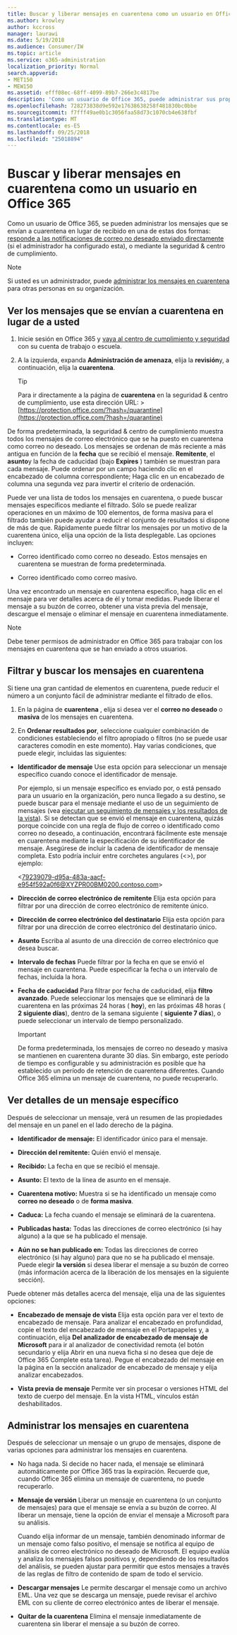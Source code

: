 ```yaml
---
title: Buscar y liberar mensajes en cuarentena como un usuario en Office 365
ms.author: krowley
author: kccross
manager: laurawi
ms.date: 5/19/2018
ms.audience: Consumer/IW
ms.topic: article
ms.service: o365-administration
localization_priority: Normal
search.appverid:
- MET150
- MEW150
ms.assetid: efff08ec-68ff-4099-89b7-266e3c4817be
description: 'Como un usuario de Office 365, puede administrar sus propios mensajes en cuarentena de correo no deseado en una de estas dos formas: mediante responde a las notificaciones que se envían directamente de correo no deseado (si el administrador ha configurado esta característica), o mediante la característica de cuarentena de spam en la seguridad &amp; cumplimiento Centro.'
ms.openlocfilehash: 728273838d9e592e17638638258f481830bc0bbe
ms.sourcegitcommit: f7fff49ae0b1c3056faa58d73c1070cb4e638fbf
ms.translationtype: MT
ms.contentlocale: es-ES
ms.lasthandoff: 09/25/2018
ms.locfileid: "25018894"
---
```

# <a name="find-and-release-quarantined-messages-as-a-user-in-office-365"></a>Buscar y liberar mensajes en cuarentena como un usuario en Office 365

Como un usuario de Office 365, se pueden administrar los mensajes que se envían a cuarentena en lugar de recibido en una de estas dos formas: [responde a las notificaciones de correo no deseado enviado directamente](use-spam-notifications-to-release-and-report-quarantined-messages.md) (si el administrador ha configurado esta), o mediante la seguridad &amp; centro de cumplimiento. 
  
> [!NOTE]
> Si usted es un administrador, puede [administrar los mensajes en cuarentena](manage-quarantined-messages-and-files.md) para otras personas en su organización. 
  
## <a name="view-messages-that-were-sent-to-quarantine-instead-of-to-you"></a>Ver los mensajes que se envían a cuarentena en lugar de a usted

1. Inicie sesión en Office 365 y [vaya al centro de cumplimiento y seguridad](go-to-the-securitycompliance-center.md) con su cuenta de trabajo o escuela. 
    
2. A la izquierda, expanda **Administración de amenaza**, elija la **revisión**y, a continuación, elija la **cuarentena**.
    
    > [!TIP]
    > Para ir directamente a la página de **cuarentena** en la seguridad &amp; centro de cumplimiento, use esta dirección URL: >[https://protection.office.com/?hash=/quarantine](https://protection.office.com/?hash=/quarantine)
  
De forma predeterminada, la seguridad &amp; centro de cumplimiento muestra todos los mensajes de correo electrónico que se ha puesto en cuarentena como correo no deseado. Los mensajes se ordenan de más reciente a más antigua en función de la **fecha** que se recibió el mensaje. **Remitente**, el **asunto**y la fecha de caducidad (bajo **Expires** ) también se muestran para cada mensaje. Puede ordenar por un campo haciendo clic en el encabezado de columna correspondiente; Haga clic en un encabezado de columna una segunda vez para invertir el criterio de ordenación. 
  
Puede ver una lista de todos los mensajes en cuarentena, o puede buscar mensajes específicos mediante el filtrado. Sólo se puede realizar operaciones en un máximo de 100 elementos, de forma masiva para el filtrado también puede ayudar a reducir el conjunto de resultados si dispone de más de que. Rápidamente puede filtrar los mensajes por un motivo de la cuarentena único, elija una opción de la lista desplegable. Las opciones incluyen:
  
- Correo identificado como correo no deseado. Estos mensajes en cuarentena se muestran de forma predeterminada.
    
- Correo identificado como correo masivo.
    
Una vez encontrado un mensaje en cuarentena específico, haga clic en el mensaje para ver detalles acerca de él y tomar medidas. Puede liberar el mensaje a su buzón de correo, obtener una vista previa del mensaje, descargue el mensaje o eliminar el mensaje en cuarentena inmediatamente.
  
> [!NOTE]
> Debe tener permisos de administrador en Office 365 para trabajar con los mensajes en cuarentena que se han enviado a otros usuarios. 
  
## <a name="to-filter-and-find-quarantined-messages"></a>Filtrar y buscar los mensajes en cuarentena

Si tiene una gran cantidad de elementos en cuarentena, puede reducir el número a un conjunto fácil de administrar mediante el filtrado de ellos.
  
1. En la página de **cuarentena** , elija si desea ver el **correo no deseado** o **masiva** de los mensajes en cuarentena. 
    
2. En **Ordenar resultados por**, seleccione cualquier combinación de condiciones estableciendo el filtro apropiado o filtros (no se puede usar caracteres comodín en este momento). Hay varias condiciones, que puede elegir, incluidas las siguientes:
    
  - **Identificador de mensaje** Use esta opción para seleccionar un mensaje específico cuando conoce el identificador de mensaje. 
    
    Por ejemplo, si un mensaje específico es enviado por, o está pensado para un usuario en la organización, pero nunca llegado a su destino, se puede buscar para el mensaje mediante el uso de un seguimiento de mensajes (vea [ejecutar un seguimiento de mensajes y los resultados de la vista](https://go.microsoft.com/fwlink/?LinkId=799737)). Si se detectan que se envió el mensaje en cuarentena, quizás porque coincide con una regla de flujo de correo o identificado como correo no deseado, a continuación, encontrará fácilmente este mensaje en cuarentena mediante la especificación de su identificador de mensaje. Asegúrese de incluir la cadena de identificador de mensaje completa. Esto podría incluir entre corchetes angulares (\<\>), por ejemplo:
    
    \<79239079-d95a-483a-aacf-e954f592a0f6@XYZPR00BM0200.contoso.com\>
    
  - **Dirección de correo electrónico de remitente** Elija esta opción para filtrar por una dirección de correo electrónico de remitente único. 
    
  - **Dirección de correo electrónico del destinatario** Elija esta opción para filtrar por una dirección de correo electrónico del destinatario único. 
    
  - **Asunto** Escriba al asunto de una dirección de correo electrónico que desea buscar. 
    
  - **Intervalo de fechas** Puede filtrar por la fecha en que se envió el mensaje en cuarentena. Puede especificar la fecha o un intervalo de fechas, incluida la hora. 
    
  - **Fecha de caducidad** Para filtrar por fecha de caducidad, elija **filtro avanzado**. Puede seleccionar los mensajes que se eliminará de la cuarentena en las próximas 24 horas ( **hoy**), en las próximas 48 horas ( **2 siguiente días**), dentro de la semana siguiente ( **siguiente 7 días**), o puede seleccionar un intervalo de tiempo personalizado.
    
    > [!IMPORTANT]
    > De forma predeterminada, los mensajes de correo no deseado y masiva se mantienen en cuarentena durante 30 días. Sin embargo, este período de tiempo es configurable y su administración es posible que ha establecido un período de retención de cuarentena diferentes. Cuando Office 365 elimina un mensaje de cuarentena, no puede recuperarlo. 
  
## <a name="view-details-for-a-specific-message"></a>Ver detalles de un mensaje específico

Después de seleccionar un mensaje, verá un resumen de las propiedades del mensaje en un panel en el lado derecho de la página.
  
- **Identificador de mensaje:** El identificador único para el mensaje. 
    
- **Dirección del remitente:** Quién envió el mensaje. 
    
- **Recibido:** La fecha en que se recibió el mensaje. 
    
- **Asunto:** El texto de la línea de asunto en el mensaje. 
    
- **Cuarentena motivo:** Muestra si se ha identificado un mensaje como **correo no deseado** o de **forma masiva**.
    
- **Caduca:** La fecha cuando el mensaje se eliminará de la cuarentena. 
    
- **Publicadas hasta:** Todas las direcciones de correo electrónico (si hay alguno) a la que se ha publicado el mensaje. 
    
- **Aún no se han publicado en:** Todas las direcciones de correo electrónico (si hay alguno) para que no se ha publicado el mensaje. Puede elegir **la versión** si desea liberar el mensaje a su buzón de correo (más información acerca de la liberación de los mensajes en la siguiente sección). 
    
Puede obtener más detalles acerca del mensaje, elija una de las siguientes opciones:
  
- **Encabezado de mensaje de vista** Elija esta opción para ver el texto de encabezado de mensaje. Para analizar el encabezado en profundidad, copie el texto del encabezado de mensaje en el Portapapeles y, a continuación, elija **Del analizador de encabezado de mensaje de Microsoft** para ir al analizador de conectividad remota (el botón secundario y elija Abrir en una nueva ficha si no desea que deje de Office 365 Complete esta tarea). Pegue el encabezado del mensaje en la página en la sección analizador de encabezado de mensaje y elija analizar encabezados. 
    
- **Vista previa de mensaje** Permite ver sin procesar o versiones HTML del texto de cuerpo del mensaje. En la vista HTML, vínculos están deshabilitados. 
    
## <a name="manage-your-quarantined-messages"></a>Administrar los mensajes en cuarentena

Después de seleccionar un mensaje o un grupo de mensajes, dispone de varias opciones para administrar los mensajes en cuarentena.
  
- No haga nada. Si decide no hacer nada, el mensaje se eliminará automáticamente por Office 365 tras la expiración. Recuerde que, cuando Office 365 elimina un mensaje de cuarentena, no puede recuperarlo.
    
- **Mensaje de versión** Liberar un mensaje en cuarentena (o un conjunto de mensajes) para que el mensaje se envía a su buzón de correo. Al liberar un mensaje, tiene la opción de enviar el mensaje a Microsoft para su análisis. 
    
    Cuando elija informar de un mensaje, también denominado informar de un mensaje como falso positivo, el mensaje se notifica al equipo de análisis de correo electrónico no deseado de Microsoft. El equipo evalúa y analiza los mensajes falsos positivos y, dependiendo de los resultados del análisis, se pueden ajustar para permitir que estos mensajes a través de las reglas de filtro de contenido de spam de todo el servicio.
    
- **Descargar mensajes** Le permite descargar el mensaje como un archivo EML. Una vez que se descarga un mensaje, puede revisar el archivo EML con su cliente de correo electrónico antes de liberar el mensaje. 
    
- **Quitar de la cuarentena** Elimina el mensaje inmediatamente de cuarentena sin liberar el mensaje a su buzón de correo. 
    

